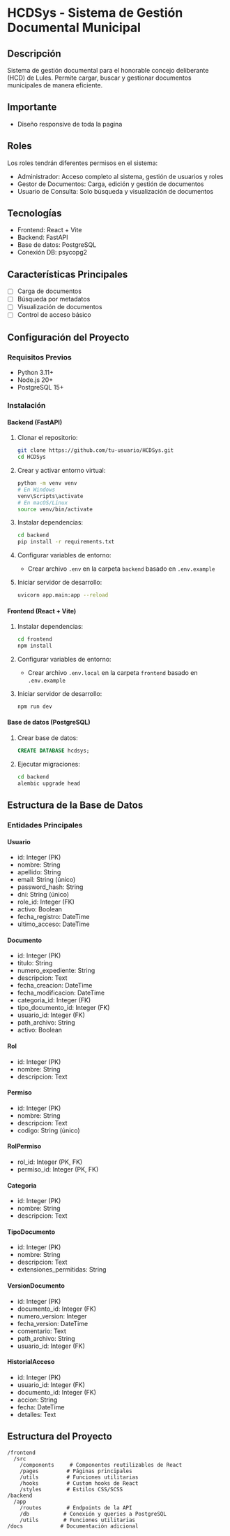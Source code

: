 # HCDSys - Sistema de Gestión Documental Municipal

## Descripción
Sistema de gestión documental para el honorable concejo deliberante (HCD) de Lules. Permite cargar, buscar y gestionar documentos municipales de manera eficiente.

## Importante 
- Diseño responsive de toda la pagina

## Roles
Los roles tendrán diferentes permisos en el sistema:
- Administrador: Acceso completo al sistema, gestión de usuarios y roles
- Gestor de Documentos: Carga, edición y gestión de documentos
- Usuario de Consulta: Solo búsqueda y visualización de documentos

## Tecnologías
- Frontend: React + Vite
- Backend: FastAPI
- Base de datos: PostgreSQL
- Conexión DB: psycopg2

## Características Principales
- [ ] Carga de documentos
- [ ] Búsqueda por metadatos
- [ ] Visualización de documentos
- [ ] Control de acceso básico

## Configuración del Proyecto
### Requisitos Previos
- Python 3.11+
- Node.js 20+
- PostgreSQL 15+

### Instalación

#### Backend (FastAPI)
1. Clonar el repositorio:
   ```bash
   git clone https://github.com/tu-usuario/HCDSys.git
   cd HCDSys
   ```

2. Crear y activar entorno virtual:
   ```bash
   python -m venv venv
   # En Windows
   venv\Scripts\activate
   # En macOS/Linux
   source venv/bin/activate
   ```

3. Instalar dependencias:
   ```bash
   cd backend
   pip install -r requirements.txt
   ```

4. Configurar variables de entorno:
   - Crear archivo `.env` en la carpeta `backend` basado en `.env.example`

5. Iniciar servidor de desarrollo:
   ```bash
   uvicorn app.main:app --reload
   ```

#### Frontend (React + Vite)
1. Instalar dependencias:
   ```bash
   cd frontend
   npm install
   ```

2. Configurar variables de entorno:
   - Crear archivo `.env.local` en la carpeta `frontend` basado en `.env.example`

3. Iniciar servidor de desarrollo:
   ```bash
   npm run dev
   ```

#### Base de datos (PostgreSQL)
1. Crear base de datos:
   ```sql
   CREATE DATABASE hcdsys;
   ```

2. Ejecutar migraciones:
   ```bash
   cd backend
   alembic upgrade head
   ```

## Estructura de la Base de Datos

### Entidades Principales

#### Usuario
- id: Integer (PK)
- nombre: String
- apellido: String
- email: String (único)
- password_hash: String
- dni: String (único)
- role_id: Integer (FK)
- activo: Boolean
- fecha_registro: DateTime
- ultimo_acceso: DateTime

#### Documento
- id: Integer (PK)
- titulo: String
- numero_expediente: String
- descripcion: Text
- fecha_creacion: DateTime
- fecha_modificacion: DateTime
- categoria_id: Integer (FK)
- tipo_documento_id: Integer (FK)
- usuario_id: Integer (FK)
- path_archivo: String
- activo: Boolean

#### Rol
- id: Integer (PK)
- nombre: String
- descripcion: Text

#### Permiso
- id: Integer (PK)
- nombre: String
- descripcion: Text
- codigo: String (único)

#### RolPermiso
- rol_id: Integer (PK, FK)
- permiso_id: Integer (PK, FK)

#### Categoria
- id: Integer (PK)
- nombre: String
- descripcion: Text

#### TipoDocumento
- id: Integer (PK)
- nombre: String
- descripcion: Text
- extensiones_permitidas: String

#### VersionDocumento
- id: Integer (PK)
- documento_id: Integer (FK)
- numero_version: Integer
- fecha_version: DateTime
- comentario: Text
- path_archivo: String
- usuario_id: Integer (FK)

#### HistorialAcceso
- id: Integer (PK)
- usuario_id: Integer (FK)
- documento_id: Integer (FK)
- accion: String
- fecha: DateTime
- detalles: Text

## Estructura del Proyecto
```
/frontend
  /src
    /components     # Componentes reutilizables de React
    /pages         # Páginas principales
    /utils         # Funciones utilitarias
    /hooks         # Custom hooks de React
    /styles        # Estilos CSS/SCSS
/backend
  /app
    /routes        # Endpoints de la API
    /db           # Conexión y queries a PostgreSQL
    /utils        # Funciones utilitarias
/docs            # Documentación adicional
```